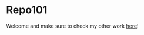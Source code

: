 # Repo101
Welcome and make sure to check my other work [here](https://github.com/TheillusionX/Repo101)!
